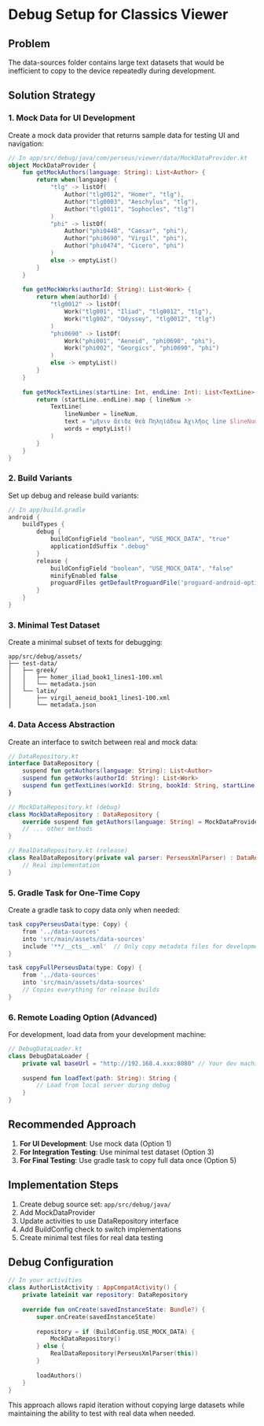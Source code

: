 # Debug Setup for Classics Viewer

## Problem
The data-sources folder contains large text datasets that would be inefficient to copy to the device repeatedly during development.

## Solution Strategy

### 1. Mock Data for UI Development
Create a mock data provider that returns sample data for testing UI and navigation:

```kotlin
// In app/src/debug/java/com/perseus/viewer/data/MockDataProvider.kt
object MockDataProvider {
    fun getMockAuthors(language: String): List<Author> {
        return when(language) {
            "tlg" -> listOf(
                Author("tlg0012", "Homer", "tlg"),
                Author("tlg0003", "Aeschylus", "tlg"),
                Author("tlg0011", "Sophocles", "tlg")
            )
            "phi" -> listOf(
                Author("phi0448", "Caesar", "phi"),
                Author("phi0690", "Virgil", "phi"),
                Author("phi0474", "Cicero", "phi")
            )
            else -> emptyList()
        }
    }
    
    fun getMockWorks(authorId: String): List<Work> {
        return when(authorId) {
            "tlg0012" -> listOf(
                Work("tlg001", "Iliad", "tlg0012", "tlg"),
                Work("tlg002", "Odyssey", "tlg0012", "tlg")
            )
            "phi0690" -> listOf(
                Work("phi001", "Aeneid", "phi0690", "phi"),
                Work("phi002", "Georgics", "phi0690", "phi")
            )
            else -> emptyList()
        }
    }
    
    fun getMockTextLines(startLine: Int, endLine: Int): List<TextLine> {
        return (startLine..endLine).map { lineNum ->
            TextLine(
                lineNumber = lineNum,
                text = "μῆνιν ἄειδε θεὰ Πηληϊάδεω Ἀχιλῆος line $lineNum",
                words = emptyList()
            )
        }
    }
}
```

### 2. Build Variants
Set up debug and release build variants:

```gradle
// In app/build.gradle
android {
    buildTypes {
        debug {
            buildConfigField "boolean", "USE_MOCK_DATA", "true"
            applicationIdSuffix ".debug"
        }
        release {
            buildConfigField "boolean", "USE_MOCK_DATA", "false"
            minifyEnabled false
            proguardFiles getDefaultProguardFile('proguard-android-optimize.txt'), 'proguard-rules.pro'
        }
    }
}
```

### 3. Minimal Test Dataset
Create a minimal subset of texts for debugging:

```
app/src/debug/assets/
├── test-data/
│   ├── greek/
│   │   ├── homer_iliad_book1_lines1-100.xml
│   │   └── metadata.json
│   └── latin/
│       ├── virgil_aeneid_book1_lines1-100.xml
│       └── metadata.json
```

### 4. Data Access Abstraction
Create an interface to switch between real and mock data:

```kotlin
// DataRepository.kt
interface DataRepository {
    suspend fun getAuthors(language: String): List<Author>
    suspend fun getWorks(authorId: String): List<Work>
    suspend fun getTextLines(workId: String, bookId: String, startLine: Int, endLine: Int): List<TextLine>
}

// MockDataRepository.kt (debug)
class MockDataRepository : DataRepository {
    override suspend fun getAuthors(language: String) = MockDataProvider.getMockAuthors(language)
    // ... other methods
}

// RealDataRepository.kt (release)
class RealDataRepository(private val parser: PerseusXmlParser) : DataRepository {
    // Real implementation
}
```

### 5. Gradle Task for One-Time Copy
Create a gradle task to copy data only when needed:

```gradle
task copyPerseusData(type: Copy) {
    from '../data-sources'
    into 'src/main/assets/data-sources'
    include '**/__cts__.xml'  // Only copy metadata files for development
}

task copyFullPerseusData(type: Copy) {
    from '../data-sources'
    into 'src/main/assets/data-sources'
    // Copies everything for release builds
}
```

### 6. Remote Loading Option (Advanced)
For development, load data from your development machine:

```kotlin
// DebugDataLoader.kt
class DebugDataLoader {
    private val baseUrl = "http://192.168.4.xxx:8080" // Your dev machine
    
    suspend fun loadText(path: String): String {
        // Load from local server during debug
    }
}
```

## Recommended Approach

1. **For UI Development**: Use mock data (Option 1)
2. **For Integration Testing**: Use minimal test dataset (Option 3)
3. **For Final Testing**: Use gradle task to copy full data once (Option 5)

## Implementation Steps

1. Create debug source set: `app/src/debug/java/`
2. Add MockDataProvider
3. Update activities to use DataRepository interface
4. Add BuildConfig check to switch implementations
5. Create minimal test files for real data testing

## Debug Configuration

```kotlin
// In your activities
class AuthorListActivity : AppCompatActivity() {
    private lateinit var repository: DataRepository
    
    override fun onCreate(savedInstanceState: Bundle?) {
        super.onCreate(savedInstanceState)
        
        repository = if (BuildConfig.USE_MOCK_DATA) {
            MockDataRepository()
        } else {
            RealDataRepository(PerseusXmlParser(this))
        }
        
        loadAuthors()
    }
}
```

This approach allows rapid iteration without copying large datasets while maintaining the ability to test with real data when needed.